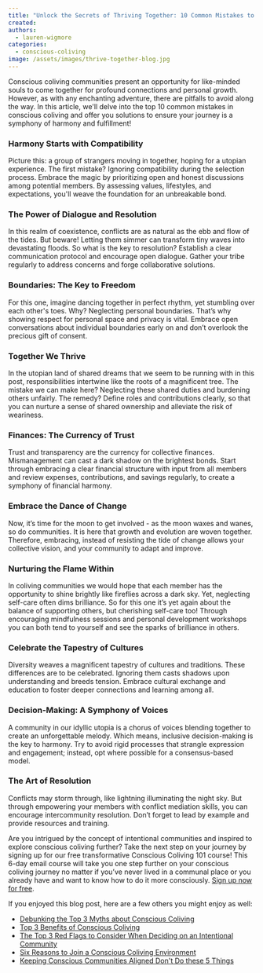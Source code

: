 ```yaml
---
title: "Unlock the Secrets of Thriving Together: 10 Common Mistakes to Avoid in Conscious Coliving"
created: 
authors:
  - lauren-wigmore
categories:
  - conscious-coliving
image: /assets/images/thrive-together-blog.jpg
---
```

Conscious coliving communities present an opportunity for like-minded souls to come together for profound connections and personal growth. However, as with any enchanting adventure, there are pitfalls to avoid along the way. In this article, we'll delve into the top 10 common mistakes in conscious coliving and offer you solutions to ensure your journey is a symphony of harmony and fulfillment!
### Harmony Starts with Compatibility
Picture this: a group of strangers moving in together, hoping for a utopian experience. The first mistake? Ignoring compatibility during the selection process. Embrace the magic by prioritizing open and honest discussions among potential members. By assessing values, lifestyles, and expectations, you'll weave the foundation for an unbreakable bond.

### The Power of Dialogue and Resolution
In this realm of coexistence, conflicts are as natural as the ebb and flow of the tides. But beware! Letting them simmer can transform tiny waves into devastating floods. So what is the key to resolution? Establish a clear communication protocol and encourage open dialogue. Gather your tribe regularly to address concerns and forge collaborative solutions. 

### Boundaries: The Key to Freedom
For this one, imagine dancing together in perfect rhythm, yet stumbling over each other's toes. Why? Neglecting personal boundaries. That’s why showing respect for personal space and privacy is vital. Embrace open conversations about individual boundaries early on and don’t overlook the precious gift of consent.

### Together We Thrive
In the utopian land of shared dreams that we seem to be running with in this post, responsibilities intertwine like the roots of a magnificent tree. The mistake we can make here? Neglecting these shared duties and burdening others unfairly. The remedy? Define roles and contributions clearly, so that you can nurture a sense of shared ownership and alleviate the risk of weariness.

### Finances: The Currency of Trust
Trust and transparency are the currency for collective finances. Mismanagement can cast a dark shadow on the brightest bonds. Start through embracing a clear financial structure with input from all members and review expenses, contributions, and savings regularly, to create a symphony of financial harmony.

### Embrace the Dance of Change
Now, it’s time for the moon to get involved - as the moon waxes and wanes, so do communities. It is here that growth and evolution are woven together. Therefore, embracing, instead of resisting the tide of change allows your collective vision, and your community to adapt and improve.

### Nurturing the Flame Within
In coliving communities we would hope that each member has the opportunity to shine brightly like fireflies across a dark sky. Yet, neglecting self-care often dims brilliance. So for this one it’s yet again about the balance of supporting others, but cherishing self-care too! Through encouraging mindfulness sessions and personal development workshops you can both tend to yourself and see the sparks of brilliance in others.

### Celebrate the Tapestry of Cultures
Diversity weaves a magnificent tapestry of cultures and traditions. These differences are to be celebrated. Ignoring them casts shadows upon understanding and breeds tension. Embrace cultural exchange and education to foster deeper connections and learning among all.

### Decision-Making: A Symphony of Voices
A community in our idyllic utopia is a chorus of voices blending together to create an unforgettable melody. Which means, inclusive decision-making is the key to harmony. Try to avoid rigid processes that strangle expression and engagement; instead, opt where possible for a consensus-based model. 

### The Art of Resolution
Conflicts may storm through, like lightning illuminating the night sky. But through empowering your members with conflict mediation skills, you can encourage intercommunity resolution. Don’t forget to lead by example and provide resources and training.

Are you intrigued by the concept of intentional communities and inspired to explore conscious coliving further? Take the next step on your journey by signing up for our free transformative Conscious Coliving 101 course! This 6-day email course will take you one step further on your conscious coliving journey no matter if you’ve never lived in a communal place or you already have and want to know how to do it more consciously. [Sign up now for free](https://lifeitself.org/conscious-coliving-course).

If you enjoyed this blog post, here are a few others you might enjoy as well:
- [Debunking the Top 3 Myths about Conscious Coliving](https://lifeitself.org/blog/2023/08/17/debunking-the-top-3-myths-about-conscious-coliving)
- [Top 3 Benefits of Conscious Coliving](https://lifeitself.org/blog/2023/08/07/top-3-benefits-of-conscious-coliving)
- [The Top 3 Red Flags to Consider When Deciding on an Intentional Community](https://lifeitself.org/blog/2023/08/23/the-top-3-red-flags-to-consider-when-deciding-on-an-intentional-community)
- [Six Reasons to Join a Conscious Coliving Environment](https://lifeitself.org/blog/2023/07/24/6-reasons-to-join-a-conscious-coliving-environment)
- [Keeping Conscious Communities Aligned Don't Do these 5 Things](https://lifeitself.org/blog/2023/09/06/keeping-conscious-communities-aligned-dont-do-these-5-things)